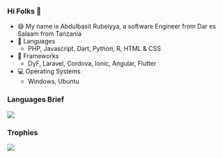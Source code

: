 ### Hi Folks 👋
- 😄 My name is Abdulbasit Rubeiyya, a software Engineer from Dar es Salaam from Tanzania
- 🔭 Languages
  - PHP, Javascript, Dart, Python, R, HTML & CSS
- 🌱 Frameworks
  - DyF, Laravel, Cordova, Ionic, Angular, Flutter
- 💻 Operating Systems
  - Windows, Ubuntu

<!--
**ibnsultan/ibnsultan** is a ✨ _special_ ✨ repository because its `README.md` (this file) appears on your GitHub profile.

Here are some ideas to get you started:

- 🔭 I’m currently working on ...
- 🌱 I’m currently learning ...
- 👯 I’m looking to collaborate on ...
- 🤔 I’m looking for help with ...
- 💬 Ask me about ...
- 📫 How to reach me: ...
- 😄 Pronouns: ...
- ⚡ Fun fact: ...
[![Top Langs](https://github-readme-stats.vercel.app/api/top-langs/?username=ibnsultan&langs_count=8)](https://github.com/anuraghazra/github-readme-stats)

<img src='https://github.com/ibnsultan/ibnsultan/blob/main/assets/gitcover.gif' width='100%' height='auto' />
![Abdulbasit's GitHub stats](https://github-readme-stats.vercel.app/api?username=ibnsultan&show_icons=true&theme=tokyonight)
-->

### Languages Brief
<img src='https://github-readme-stats.vercel.app/api/top-langs/?username=ibnsultan&langs_count=8&hide=css,html&layout=compact&theme=tokyonight' />

### Trophies
<img src='https://github-profile-trophy.vercel.app/?username=ibnsultan&theme=tokyonight' />
